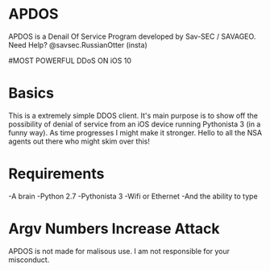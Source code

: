# APDOS
APDOS is a Denail Of Service Program developed by Sav-SEC / SAVAGEO. Need Help? @savsec.RussianOtter (insta)

#MOST POWERFUL DDoS ON iOS 10

# Basics
This is a extremely simple DDOS client.
It's main purpose is to show off the possibility
of denial of service from an iOS device running
Pythonista 3 (in a funny way). As time 
progresses I might make it stronger. Hello to all 
the NSA agents out there who might skim over this!

# Requirements
-A brain
-Python 2.7
-Pythonista 3
-Wifi or Ethernet
-And the ability to type

# Argv Numbers Increase Attack

APDOS is not made for malisous use.
I am not responsible for your misconduct.
